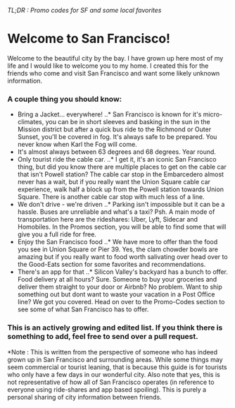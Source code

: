 *TL;DR : Promo codes for SF and some local favorites*

# Welcome to San Francisco! 

Welcome to the beautiful city by the bay. I have grown up here most of my life and I would like to welcome you to my home. I created this for the friends who come and visit San Francisco and want some likely unknown information. 

### A couple thing you should know: 
* Bring a Jacket... everywhere! 
..* San Francisco is known for it's micro-climates, you can be in short sleeves and basking in the sun in the Mission district but after a quick bus ride to the Richmond or Outer Sunset, you'll be covered in fog. It's always safe to be prepared. You never know when Karl the Fog will come. 
* It's almost always between 63 degrees and 68 degrees. Year round. 
* Only tourist ride the cable car.
..* I get it, it's an iconic San Francisco thing, but did you know there are multiple places to get on the cable car that isn't Powell station? The cable car stop in the Embarcedero almost never has a wait, but if you really want the Union Square cable car experience, walk half a block up from the Powell station towards Union Square. There is another cable car stop with much less of a line. 
* We don't drive - we're driven 
..* Parking isn't impossible but it can be a hassle. Buses are unreliable and what's a taxi? Psh. A main mode of transportation here are the rideshares: Uber, Lyft, Sidecar and Homobiles. In the Promos section, you will be able to find some that will give you a full ride for free.
* Enjoy the San Francisco food
..* We have more to offer than the food you see in Union Square or Pier 39. Yes, the clam chowder bowls are amazing but if you really want to food worth salivating over head over to the Good-Eats section for some favorites and recommendations.
* There's an app for that
..* Silicon Valley's backyard has a bunch to offer. Food delivery at all hours? Sure. Someone to buy your groceries and deliver them straight to your door or Airbnb? No problem. Want to ship something out but dont want to waste your vacation in a Post Office line? We got you covered. Head on over to the Promo-Codes section to see some of what San Francisco has to offer. 

### This is an actively growing and edited list. If you think there is something to add, feel free to send over a pull request. 

*Note : This is written from the perspective of someone who has indeed grown up in San Francisco and surrounding areas. While some things may seem commercial or tourist leaning, that is because this guide is for tourists who only have a few days in our wonderful city. Also note that yes, this is not representative of how all of San Francisco operates (in reference to everyone using ride-shares and app based spoiling). This is purely a personal sharing of city information between friends. 
